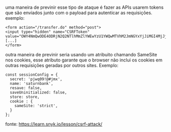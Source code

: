 uma maneira de previnir esse tipo de ataque é fazer as APIs usarem tokens que são enviados junto com o payload para autenticar as requisições. exemplo: 

```
<form action="/transfer.do" method="post">
<input type="hidden" name="CSRFToken" value="OWY4NmQwODE4ODRjN2Q2NTlhMmZlYWEwYzU1YWQwMTVhM2JmNGYxYjJiMGI4MjJjZDE1ZDZMGYwMGEwOA==">
[...]
</form>
```

outra maneira de previnir seria usando um atribuito chamando SameSite nos cookies, esse atributo garante que o browser não inclui os cookies em outras requisições geradas por outros sites. Exemplo: 

```
const sessionConfig = {
  secret: 'pjwq09!@#jmx',
  name: 'saturnbank',
  resave: false,
  saveUninitialized: false,
  store: store,
  cookie : {
    sameSite: 'strict',
  }
};
```

fonte: https://learn.snyk.io/lesson/csrf-attack/
